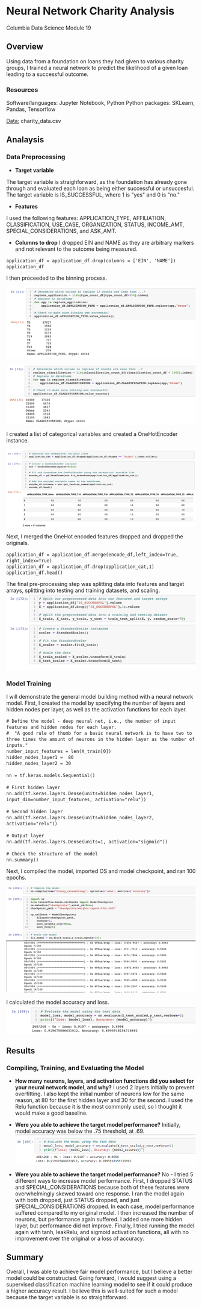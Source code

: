 # Neural Network Charity Analysis

Columbia Data Science Module 19

## Overview
Using data from a foundation on loans they had given to various charity groups, I trained a neural network to predict the likelihood of a given loan leading to a successful outcome.

### Resources
Software/languages: Jupyter Notebook, Python
Python packages: SKLearn, Pandas, Tensorflow

[Data:](https://github.com/perryabdulkadir/Neural_Network_Charity_Analysis/blob/main/Resources/charity_data.csv) charity_data.csv 

## Analaysis 

### Data Preprocessing

* **Target variable**

The target variable is straighforward, as the foundation has already gone through and evaluated each loan as being either successful or unsuccesful. The target variable is IS_SUCCESSFUL, where 1 is "yes" and 0 is "no."

* **Features**

I used the following features: APPLICATION_TYPE, AFFILIATION, CLASSIFICATION, USE_CASE, ORGANIZATION, STATUS, INCOME_AMT, SPECIAL_CONSIDERATIONS, and ASK_AMT.

* **Columns to drop**
I dropped EIN and NAME as they are arbitrary markers and not relevant to the outcome being measured.

```
application_df = application_df.drop(columns = ['EIN', 'NAME'])
application_df
```

I then proceeded to the binning process. 

![binning1.PNG](Resources/binning1.PNG)

![binning2.PNG](Resources/binning2.PNG)

I created a list of categorical variables and created a OneHotEncoder instance. 

![cat_vars.PNG](Resources/cat_vars.PNG)

Next, I merged the OneHot encoded features dropped and dropped the originals.

```
application_df = application_df.merge(encode_df,left_index=True, right_index=True)
application_df = application_df.drop(application_cat,1)
application_df.head()
```
The final pre-processing step was splitting data into features and target arrays, splitting into testing and training datasets, and scaling.
![splitting.PNG](Resources/splitting.PNG)

### Model Training
I will demonstrate the general model building method with a neural network model. First, I created the model by specifying the number of layers and hidden nodes per layer, as well as the activation functions for each layer.

```
# Define the model - deep neural net, i.e., the number of input features and hidden nodes for each layer.
#  "A good rule of thumb for a basic neural network is to have two to three times the amount of neurons in the hidden layer as the number of inputs."
number_input_features = len(X_train[0])
hidden_nodes_layer1 =  80
hidden_nodes_layer2 = 30

nn = tf.keras.models.Sequential()

# First hidden layer
nn.add(tf.keras.layers.Dense(units=hidden_nodes_layer1, input_dim=number_input_features, activation="relu"))

# Second hidden layer
nn.add(tf.keras.layers.Dense(units=hidden_nodes_layer2, activation="relu"))

# Output layer
nn.add(tf.keras.layers.Dense(units=1, activation="sigmoid"))

# Check the structure of the model
nn.summary()
```
Next, I compiled the model, imported OS and model checkpoint, and ran 100 epochs.

![training.PNG](Resources/training.PNG)

I calculated the model accuracy and loss. 
![loss.PNG](Resources/loss.PNG)


## Results

### Compiling, Training, and Evaluating the Model

* **How many neurons, layers, and activation functions did you select for your neural network model, and why?**
I used 2 layers initially to prevent overfitting. I also kept the initial number of neurons low for the same reason, at 80 for the first hidden layer and 30 for the second. I used the Relu function because it is the most commonly used, so I thought it would make a good baseline. 

* **Were you able to achieve the target model performance?**
Initially, model accuracy was below the .75 threshold, at .69. 
![model1.PNG](Resources/model1.PNG)

* **Were you able to achieve the target model performance?**
No - I tried 5 different ways to increase model performance. First, I dropped STATUS and SPECIAL_CONSIDERATIONS because both of these features were overwhelmingly skewed toward one response. I ran the model again with both dropped, just STATUS dropped, and just SPECIAL_CONSIDERATiONS dropped. In each case, model performance suffered compared to my original model. I then increased the number of neurons, but performance again suffered. I added one more hidden layer, but performance did not improve. Finally, I tried running the model again with tanh, leakRelu, and sigmoid activation functions, all with no improvement over the original or a loss of accuracy. 

## Summary
Overall, I was able to achieve fair model performance, but I believe a better model could be constructed. Going forward, I would suggest using a supervised classification machine learning model to see if it could produce a higher accuracy result. I believe this is well-suited for such a model because the target variable is so straightforward.
